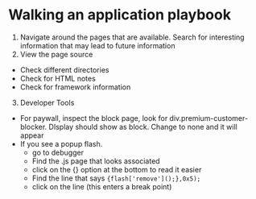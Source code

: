 # Walking an application playbook
1. Navigate around the pages that are available. Search for interesting information that may lead to future information
2. View the page source
  - Check different directories
  - Check for HTML notes
  - Check for framework information
3. Developer Tools
  - For paywall, inspect the block page, look for div.premium-customer-blocker. DIsplay should show as block. Change to none and it will appear
  - If you see a popup flash.
    - go to debugger
    - Find the .js page that looks associated
    - click on the {} option at the bottom to read it easier
    - Find the line that says ```{flash['remove']();},0x5);```
    - click on the line (this enters a break point)

